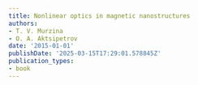 ```yaml
---
title: Nonlinear optics in magnetic nanostructures
authors:
- T. V. Murzina
- O. A. Aktsipetrov
date: '2015-01-01'
publishDate: '2025-03-15T17:29:01.578845Z'
publication_types:
- book
---
```

